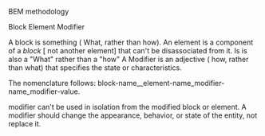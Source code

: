 BEM methodology

Block
Element
Modifier

A block is something ( What, rather than how).
An element is a component of a *block* [ not another element] that can't be disassociated from it. Is is also a "What" rather than a "how"
A Modifier is an adjective ( how, rather than what) that specifies the state or characteristics.

The nomenclature follows:
    block-name__element-name_modifier-name_modifier-value.

modifier can't be used in isolation from the modified block or element. A modifier should change the appearance, behavior, or state of the entity, not replace it.
